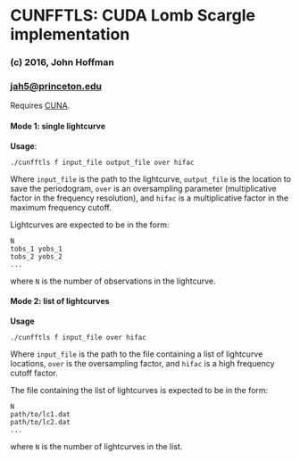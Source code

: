 # CUNFFTLS: CUDA Lomb Scargle implementation

### (c) 2016, John Hoffman
### jah5@princeton.edu

Requires [CUNA](https://github.com/johnh2o2/cunfft_adjoint).

#### Mode 1: single lightcurve
**Usage**:

```
./cunfftls f input_file output_file over hifac
```

Where `input_file` is the path to the lightcurve, `output_file`
is the location to save the periodogram, `over` is an oversampling
parameter (multiplicative factor in the frequency resolution),
and `hifac` is a multiplicative factor in the maximum frequency cutoff.

Lightcurves are expected to be in the form:

```
N
tobs_1 yobs_1
tobs_2 yobs_2
...
```

where `N` is the number of observations in the lightcurve.

#### Mode 2: list of lightcurves

**Usage**

```
./cunfftls f input_file over hifac
```

Where `input_file` is the path to the file containing a list of
lightcurve locations, `over` is the oversampling factor, and
`hifac` is a high frequency cutoff factor.

The file containing the list of lightcurves is expected to be
in the form:

```
N
path/to/lc1.dat
path/to/lc2.dat
...
```

where `N` is the number of lightcurves in the list.


